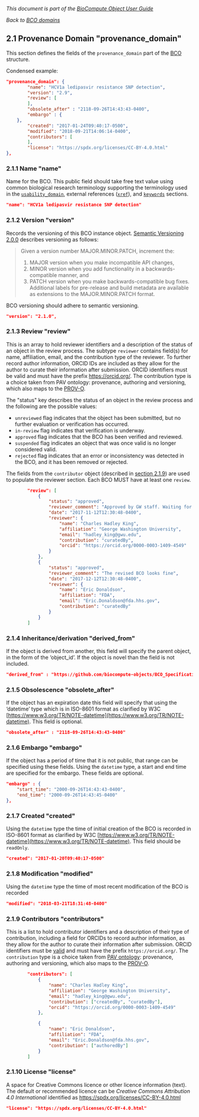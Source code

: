 _This document is part of the [BioCompute Object User Guide](user_guide.md)_

_Back to [BCO domains](bco-domains.md)_

## 2.1 Provenance Domain "provenance_domain"

This section defines the fields of the `provenance_domain` part of the [BCO](bco-domains.md) structure.

Condensed example:

```json
"provenance_domain": {
        "name": "HCV1a ledipasvir resistance SNP detection", 
        "version": "2.9",
        "review": [
        ],
        "obsolete_after" : "2118-09-26T14:43:43-0400",
        "embargo" : {
	},
        "created": "2017-01-24T09:40:17-0500", 
        "modified": "2018-09-21T14:06:14-0400", 
        "contributors": [
        ],
        "license": "https://spdx.org/licenses/CC-BY-4.0.html"
},
```

### 2.1.1 Name "name"

Name for the BCO. This public field should take free text value using common biological research terminology supporting the terminology used in the [`usability_domain`](usability_domain.md), external references ([`xref`](/description-domain.md#242-external-references-xref)), and [`keywords`](/description-domain.md#241-keywords-keywords) sections.

```json
"name": "HCV1a ledipasvir resistance SNP detection"
```

### 2.1.2 Version "version"

Records the versioning of this BCO instance object. [Semantic Versioning 2.0.0](https://semver.org/#semantic-versioning-200) describes versioning as follows: 

>Given a version number MAJOR.MINOR.PATCH, increment the:
>
>1. MAJOR version when you make incompatible API changes,
>2. MINOR version when you add functionality in a backwards-compatible manner, and
>3. PATCH version when you make backwards-compatible bug fixes.
>Additional labels for pre-release and build metadata are available as extensions to the MAJOR.MINOR.PATCH format.

BCO versioning should adhere to semantic versioning.

```json
"version": "2.1.0",
```

### 2.1.3 Review "review"

This is an array to hold reviewer identifiers and a description of the status of an object in the review process. The subtype `reviewer` contains field(s) for name, affiliation, email, and the contribution type of the reviewer. To further record author information, ORCID IDs are included as they allow for the author to curate their information after submission. ORCID identifiers must be valid and must have the prefix https://orcid.org/. The contribution type is a choice taken from PAV ontology: provenance, authoring and versioning, which also maps to the [PROV-O](https://www.w3.org/TR/prov-o/).

The "status" key describes the status of an object in the review process and the following are the possible values: 
* `unreviewed` flag indicates that the object has been submitted, but no further evaluation or verification has occurred.  
* `in-review` flag indicates that verification is underway. 
* `approved` flag indicates that the BCO has been verified and reviewed. 
* `suspended` flag indicates an object that was once valid is no longer considered valid. 
* `rejected` flag indicates that an error or inconsistency was detected in the BCO, and it has been removed or rejected. 

The fields from the `contributor` object (described in [section 2.1.9](/provenance-domain.md#219-contributors-contributors)) are used to populate the reviewer section. Each BCO MUST have at least one `review`. 

```json
        "review": [
            {
                "status": "approved",
                "reviewer_comment": "Approved by GW staff. Waiting for approval from FDA Reviewer",
                "date": "2017-11-12T12:30:48-0400",
                "reviewer": {
                    "name": "Charles Hadley King", 
                    "affiliation": "George Washington University", 
                    "email": "hadley_king@gwu.edu",
                    "contribution": "curatedBy",
                    "orcid": "https://orcid.org/0000-0003-1409-4549"
                }
            },
            {
                "status": "approved",
                "reviewer_comment": "The revised BCO looks fine",
                "date": "2017-12-12T12:30:48-0400",
                "reviewer": {
                    "name": "Eric Donaldson", 
                    "affiliation": "FDA", 
                    "email": "Eric.Donaldson@fda.hhs.gov",
                    "contribution": "curatedBy"
                }
            }
        ]
```
### 2.1.4 Inheritance/derivation "derived_from"

If the object is derived from another, this field will specify the parent object, in the form of the ‘object_id’. If the object is novel than the field is not included. 

```json
"derived_from" : "https://github.com/biocompute-objects/BCO_Specification/blob/1.2.1-beta/HCV1a.json"

```

### 2.1.5 Obsolescence "obsolete_after" 

If the object has an expiration date this field will specify that using the ‘datetime’ type which is in ISO-8601 format as clarified by W3C [https://www.w3.org/TR/NOTE-datetime](https://www.w3.org/TR/NOTE-datetime). This field is optional.

```json
"obsolete_after" : "2118-09-26T14:43:43-0400"
```

### 2.1.6 Embargo "embargo"

If the object has a period of time that it is not public, that range can be specified using these fields.  Using the `datetime` type, a start and end time are specified for the embargo. These fields are optional.

```json
"embargo" : {
    "start_time": "2000-09-26T14:43:43-0400",
    "end_time": "2000-09-26T14:43:45-0400"
},
```

### 2.1.7 Created "created"

Using the `datetime` type the time of initial creation of the BCO is recorded in ISO-8601 format as clarified by W3C [https://www.w3.org/TR/NOTE-datetime](https://www.w3.org/TR/NOTE-datetime). This field should be `readOnly`. 

```json
"created": "2017-01-20T09:40:17-0500"
```

### 2.1.8 Modification "modified"

Using the `datetime` type the time of most recent modification of the BCO is recorded

```json
"modified": "2018-03-21T18:31:48-0400"
```

### 2.1.9 Contributors "contributors"

This is a list to hold contributor identifiers and a description of their type of contribution, including a field for ORCIDs to record author information, as they allow for the author to curate their information after submission. ORCID identifiers must be [valid](https://support.orcid.org/hc/en-us/articles/360006897674-Structure-of-the-ORCID-Identifier) and must have the prefix `https://orcid.org/`. The `contribution` type is a choice taken from [PAV ontology](http://purl.org/pav/): provenance, authoring and versioning, which also maps to the [PROV-O](https://www.w3.org/TR/prov-o/).

```json
        "contributors": [
            {
                "name": "Charles Hadley King", 
                "affiliation": "George Washington University", 
                "email": "hadley_king@gwu.edu",
                "contribution": ["createdBy", "curatedBy"],
                "orcid": "https://orcid.org/0000-0003-1409-4549"
            },

            {
                "name": "Eric Donaldson", 
                "affiliation": "FDA", 
                "email": "Eric.Donaldson@fda.hhs.gov",
                "contribution": ["authoredBy"]
            }
        ]
```

### 2.1.10 License "license"

A space for Creative Commons licence or other licence information (text). The default or recommended licence can be _Creative Commons Attribution 4.0 International_ identified as https://spdx.org/licenses/CC-BY-4.0.html

```json
"license": "https://spdx.org/licenses/CC-BY-4.0.html"
```        
